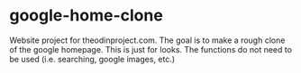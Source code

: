 google-home-clone
=================

Website project for theodinproject.com. The goal is to make a rough clone of the google homepage. This is just for looks. The functions do not need to be used (i.e. searching, google images, etc.)
